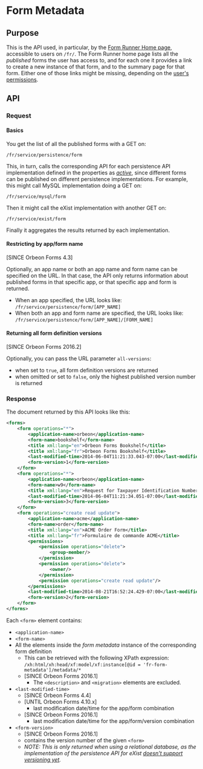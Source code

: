 # Form Metadata



## Purpose

This is the API used, in particular, by the [Form Runner Home page](../../feature/home-page.md), accessible to users on `/fr/`. The Form Runner home page lists all the *published* forms the user has access to, and for each one it provides a link to create a new instance of that form, and to the summary page for that form. Either one of those links might be missing, depending on the [user's permissions](../../../form-runner/access-control/README.md).

## API

### Request

#### Basics

You get the list of all the published forms with a GET on:
 
    /fr/service/persistence/form
    
This, in turn, calls the corresponding API for each persistence API implementation defined in the properties as [*active*](../../../configuration/properties/persistence.md#property_active), since different forms can be published on different persistence implementations. For example, this might call MySQL implementation doing a GET on:
 
    /fr/service/mysql/form
    
Then it might call the eXist implementation with another GET on:
 
    /fr/service/exist/form
    
Finally it aggregates the results returned by each implementation.

#### Restricting by app/form name

[SINCE Orbeon Forms 4.3]

Optionally, an app name or both an app name and form name can be specified on the URL. In that case, the API only returns information about published forms in that specific app, or that specific app and form is returned.

* When an app specified, the URL looks like:  
  `/fr/service/persistence/form/[APP_NAME]`
* When both an app and form name are specified, the URL looks like:  
  `/fr/service/persistence/form/[APP_NAME]/[FORM_NAME]`
  
#### Returning all form definition versions
  
[SINCE Orbeon Forms 2016.2]

Optionally, you can pass the URL parameter `all-versions`:

- when set to `true`, all form definition versions are returned
- when omitted or set to `false`, only the highest published version number is returned

### Response

The document returned by this API looks like this:

```xml
<forms>
    <form operations="*">
        <application-name>orbeon</application-name>
        <form-name>bookshelf</form-name>
        <title xml:lang="en">Orbeon Forms Bookshelf</title>
        <title xml:lang="fr">Orbeon Forms Bookshelf</title>
        <last-modified-time>2014-06-04T11:21:33.043-07:00</last-modified-time>
        <form-version>1</form-version>
    </form>
    <form operations="*">
        <application-name>orbeon</application-name>
        <form-name>w9</form-name>
        <title xml:lang="en">Request for Taxpayer Identification Number and Certification</title>
        <last-modified-time>2014-06-04T11:21:34.051-07:00</last-modified-time>
        <form-version>3</form-version>
    </form>
    <form operations="create read update">
        <application-name>acme</application-name>
        <form-name>order</form-name>
        <title xml:lang="en">ACME Order Form</title>
        <title xml:lang="fr">Formulaire de commande ACME</title>
        <permissions>
            <permission operations="delete">
                <group-member/>
            </permission>
            <permission operations="delete">
                <owner/>
            </permission>
            <permission operations="create read update"/>
        </permissions>
        <last-modified-time>2014-08-21T16:52:24.429-07:00</last-modified-time>
        <form-version>2</form-version>
    </form>
</forms>
```

Each `<form>` element contains:

- `<application-name>`
- `<form-name>`
- All the elements inside the *form metadata* instance of the corresponding form definition
    - This can be retrieved with the following XPath expression:  
      `/xh:html/xh:head/xf:model/xf:instance[@id = 'fr-form-metadata']/metadata/*`
    - [SINCE Orbeon Forms 2016.1]
        - The `<description>` and `<migration>` elements are excluded.
- `<last-modified-time>`
    - [SINCE Orbeon Forms 4.4]
    - [UNTIL Orbeon Forms 4.10.x]
        - last modification date/time for the app/form combination
    - [SINCE Orbeon Forms 2016.1]
        - last modification date/time for the app/form/version combination
- `<form-version>`
    - [SINCE Orbeon Forms 2016.1]
    - contains the version number of the given `<form>`
    - *NOTE: This is only returned when using a relational database, as the implementation of the persistence API for eXist [doesn't support versioning yet](https://github.com/orbeon/orbeon-forms/issues/1524).*
    